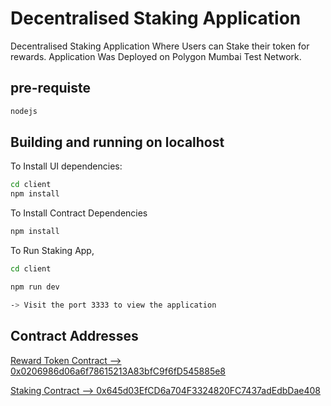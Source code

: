 # Decentralised Staking Application

Decentralised Staking Application Where Users can Stake their token for rewards. Application Was Deployed on Polygon Mumbai Test Network.

## pre-requiste

```sh
nodejs
```

## Building and running on localhost

To Install UI dependencies:

```sh
cd client
npm install
```

To Install Contract Dependencies

```sh
npm install
```

To Run Staking App,

```sh
cd client

npm run dev

-> Visit the port 3333 to view the application
```

## Contract Addresses

[Reward Token Contract --> 0x0206986d06a6f78615213A83bfC9f6fD545885e8](https://mumbai.polygonscan.com/address/0x0206986d06a6f78615213A83bfC9f6fD545885e8#code)

[Staking Contract --> 0x645d03EfCD6a704F3324820FC7437adEdbDae408](https://mumbai.polygonscan.com/address/0x645d03EfCD6a704F3324820FC7437adEdbDae408#code)
